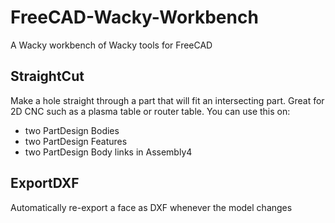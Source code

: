 # FreeCAD-Wacky-Workbench
A Wacky workbench of Wacky tools for FreeCAD

## StraightCut
Make a hole straight through a part that will fit an intersecting part. Great for 2D CNC such as a plasma table or router table.
You can use this on:
- two PartDesign Bodies
- two PartDesign Features
- two PartDesign Body links in Assembly4

## ExportDXF
Automatically re-export a face as DXF whenever the model changes
